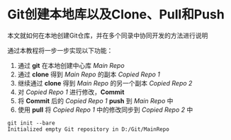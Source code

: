 # Git创建本地库以及Clone、Pull和Push

本文就如何在本地创建Git仓库，并在多个同录中协同开发的方法进行说明

通过本教程将一步一步实现以下功能：
1. 通过 **git** 在本地创建中心库 *Main Repo*
2. 通过 **clone** 得到 *Main Repo* 的副本 *Copied Repo 1*
3. 继续通过 **clone** 得到 *Main Repo* 的另一个副本 *Copied Repo 2*
3. 对 *Copied Repo 1* 进行修改，**Commit**
4. 将 **Commit** 后的 *Copied Repo 1* **push** 到 *Main Repo* 中
5. 使用 **pull** 将 *Copied Repo 1* 中的修改同步到 *Copied Repo 2* 中

```
git init --bare
Initialized empty Git repository in D:/Git/MainRepo

```